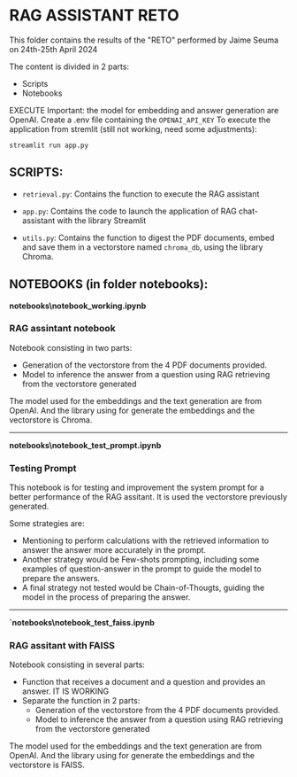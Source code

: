 # RAG ASSISTANT RETO

This folder contains the results of the "RETO" performed by Jaime Seuma on 24th-25th April 2024

The content is divided in 2 parts:
- Scripts
- Notebooks

EXECUTE
Important: the model for embedding and answer generation are OpenAI. Create a .env file containing the `OPENAI_API_KEY`
To execute the application from stremlit (still not working, need some adjustments):

`streamlit run app.py`

## SCRIPTS:

- `retrieval.py`: Contains the function to execute the RAG assistant

- `app.py`: Contains the code to launch the application of RAG chat-assistant with the library Streamlit

- `utils.py`: Contains the function to digest the PDF documents, embed and save them in a vectorstore named `chroma_db`, using the library Chroma.

## NOTEBOOKS (in folder notebooks):


**notebooks\notebook_working.ipynb**
### RAG assintant notebook

Notebook consisting in two parts:
- Generation of the vectorstore from the 4 PDF documents provided.
- Model to inference the answer from a question using RAG retrieving from the vectorstore generated

The model used for the embeddings and the text generation are from OpenAI.
And the library using for generate the embeddings and the vectorstore is Chroma.

--------------------------------------------

**notebooks\notebook_test_prompt.ipynb**
### Testing Prompt

This notebook is for testing and improvement the system prompt for a better performance of the RAG assitant.
It is used the vectorstore previously generated.

Some strategies are:
- Mentioning to perform calculations with the retrieved information to answer the answer more accurately in the prompt.
- Another strategy would be Few-shots prompting, including some examples of question-answer in the prompt to guide the model to prepare the answers.
- A final strategy not tested would be Chain-of-Thougts, guiding the model in the process of preparing the answer.

--------------------------------------------

**`notebooks\notebook_test_faiss.ipynb**
### RAG assitant with FAISS

Notebook consisting in several parts:
- Function that receives a document and a question and provides an answer. IT IS WORKING
- Separate the function in 2 parts:
    - Generation of the vectorstore from the 4 PDF documents provided.
    - Model to inference the answer from a question using RAG retrieving from the vectorstore generated

The model used for the embeddings and the text generation are from OpenAI.
And the library using for generate the embeddings and the vectorstore is FAISS.